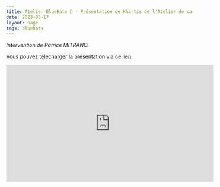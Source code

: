 ```yaml
---
title: Atelier BlueHats 🧢 - Présentation de Khartis de l'Atelier de cartographie de Sciences Po
date: 2023-03-17
layout: page
tags: bluehats
---
```


*Intervention de Patrice MITRANO.*

Vous pouvez [télécharger la présentation via ce lien](https://apps.codegouv.fr/nextcloud/s/WEazQCMtax3aNpp).

<iframe title="17/03/2023 - Atelier BlueHats - présentation de Khartis (atelier de cartographie de Sciences Po)" src="https://tube.numerique.gouv.fr/videos/embed/67c17887-e3d7-4c19-b2ab-533424d9af82" allowfullscreen="" sandbox="allow-same-origin allow-scripts allow-popups" width="560" height="315" frameborder="0"></iframe>


